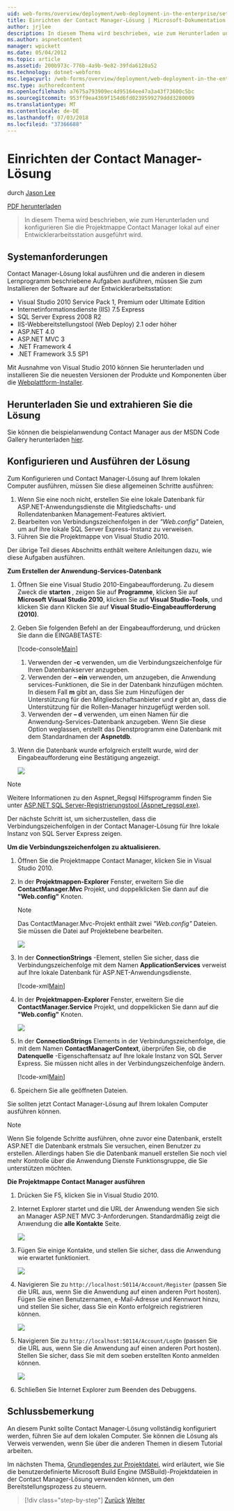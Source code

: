 ```yaml
---
uid: web-forms/overview/deployment/web-deployment-in-the-enterprise/setting-up-the-contact-manager-solution
title: Einrichten der Contact Manager-Lösung | Microsoft-Dokumentation
author: jrjlee
description: In diesem Thema wird beschrieben, wie zum Herunterladen und konfigurieren Sie die Projektmappe Contact Manager lokal auf einer Entwicklerarbeitsstation ausgeführt wird.
ms.author: aspnetcontent
manager: wpickett
ms.date: 05/04/2012
ms.topic: article
ms.assetid: 200b973c-776b-4a9b-9e82-39fda6120a52
ms.technology: dotnet-webforms
msc.legacyurl: /web-forms/overview/deployment/web-deployment-in-the-enterprise/setting-up-the-contact-manager-solution
msc.type: authoredcontent
ms.openlocfilehash: a7675a793909ec4d95164ee47a3a43f73600c5bc
ms.sourcegitcommit: 953ff9ea4369f154d6fd0239599279ddd3280009
ms.translationtype: MT
ms.contentlocale: de-DE
ms.lasthandoff: 07/03/2018
ms.locfileid: "37366688"
---
```

<a name="setting-up-the-contact-manager-solution"></a>Einrichten der Contact Manager-Lösung
====================
durch [Jason Lee](https://github.com/jrjlee)

[PDF herunterladen](https://msdnshared.blob.core.windows.net/media/MSDNBlogsFS/prod.evol.blogs.msdn.com/CommunityServer.Blogs.Components.WeblogFiles/00/00/00/63/56/8130.DeployingWebAppsInEnterpriseScenarios.pdf)

> In diesem Thema wird beschrieben, wie zum Herunterladen und konfigurieren Sie die Projektmappe Contact Manager lokal auf einer Entwicklerarbeitsstation ausgeführt wird.


## <a name="system-requirements"></a>Systemanforderungen

Contact Manager-Lösung lokal ausführen und die anderen in diesem Lernprogramm beschriebene Aufgaben ausführen, müssen Sie zum Installieren der Software auf der Entwicklerarbeitsstation:

- Visual Studio 2010 Service Pack 1, Premium oder Ultimate Edition
- Internetinformationsdienste (IIS) 7.5 Express
- SQL Server Express 2008 R2
- IIS-Webbereitstellungstool (Web Deploy) 2.1 oder höher
- ASP.NET 4.0
- ASP.NET MVC 3
- .NET Framework 4
- .NET Framework 3.5 SP1

Mit Ausnahme von Visual Studio 2010 können Sie herunterladen und installieren Sie die neuesten Versionen der Produkte und Komponenten über die [Webplattform-Installer](https://go.microsoft.com/?linkid=9805118).

## <a name="download-and-extract-the-solution"></a>Herunterladen Sie und extrahieren Sie die Lösung

Sie können die beispielanwendung Contact Manager aus der MSDN Code Gallery herunterladen [hier](https://code.msdn.microsoft.com/Deploying-Web-Applications-9d9093c0).

## <a name="configure-and-run-the-solution"></a>Konfigurieren und Ausführen der Lösung

Zum Konfigurieren und Contact Manager-Lösung auf Ihrem lokalen Computer ausführen, müssen Sie diese allgemeinen Schritte ausführen:

1. Wenn Sie eine noch nicht, erstellen Sie eine lokale Datenbank für ASP.NET-Anwendungsdienste die Mitgliedschafts- und Rollendatenbanken Management-Features aktiviert.
2. Bearbeiten von Verbindungszeichenfolgen in der *"Web.config"* Dateien, um auf Ihre lokale SQL Server Express-Instanz zu verweisen.
3. Führen Sie die Projektmappe von Visual Studio 2010.

Der übrige Teil dieses Abschnitts enthält weitere Anleitungen dazu, wie diese Aufgaben ausführen.

**Zum Erstellen der Anwendung-Services-Datenbank**

1. Öffnen Sie eine Visual Studio 2010-Eingabeaufforderung. Zu diesem Zweck die **starten** , zeigen Sie auf **Programme**, klicken Sie auf **Microsoft Visual Studio 2010**, klicken Sie auf **Visual Studio-Tools**, und klicken Sie dann Klicken Sie auf **Visual Studio-Eingabeaufforderung (2010)**.
2. Geben Sie folgenden Befehl an der Eingabeaufforderung, und drücken Sie dann die EINGABETASTE:

    [!code-console[Main](setting-up-the-contact-manager-solution/samples/sample1.cmd)]

    1. Verwenden der **-c** verwenden, um die Verbindungszeichenfolge für Ihren Datenbankserver anzugeben.
    2. Verwenden der **– ein** verwenden, um anzugeben, die Anwendung services-Funktionen, die Sie in der Datenbank hinzufügen möchten. In diesem Fall **m** gibt an, dass Sie zum Hinzufügen der Unterstützung für den Mitgliedschaftsanbieter und **r** gibt an, dass die Unterstützung für die Rollen-Manager hinzugefügt werden soll.
    3. Verwenden der **– d** verwenden, um einen Namen für die Anwendung-Services-Datenbank anzugeben. Wenn Sie diese Option weglassen, erstellt das Dienstprogramm eine Datenbank mit dem Standardnamen der **Aspnetdb**.
3. Wenn die Datenbank wurde erfolgreich erstellt wurde, wird der Eingabeaufforderung eine Bestätigung angezeigt.

    ![](setting-up-the-contact-manager-solution/_static/image1.png)

> [!NOTE]
> Weitere Informationen zu den Aspnet\_Regsql Hilfsprogramm finden Sie unter [ASP.NET SQL Server-Registrierungstool (Aspnet\_regsql.exe)](https://msdn.microsoft.com/library/ms229862(v=vs.100).aspx).


Der nächste Schritt ist, um sicherzustellen, dass die Verbindungszeichenfolgen in der Contact Manager-Lösung für Ihre lokale Instanz von SQL Server Express zeigen.

**Um die Verbindungszeichenfolgen zu aktualisieren.**

1. Öffnen Sie die Projektmappe Contact Manager, klicken Sie in Visual Studio 2010.
2. In der **Projektmappen-Explorer** Fenster, erweitern Sie die **ContactManager.Mvc** Projekt, und doppelklicken Sie dann auf die **"Web.config"** Knoten.

    > [!NOTE]
    > Das ContactManager.Mvc-Projekt enthält zwei *"Web.config"* Dateien. Sie müssen die Datei auf Projektebene bearbeiten.

    ![](setting-up-the-contact-manager-solution/_static/image2.png)
3. In der **ConnectionStrings** -Element, stellen Sie sicher, dass die Verbindungszeichenfolge mit dem Namen **ApplicationServices** verweist auf Ihre lokale Datenbank für ASP.NET-Anwendungsdienste.

    [!code-xml[Main](setting-up-the-contact-manager-solution/samples/sample2.xml)]
4. In der **Projektmappen-Explorer** Fenster, erweitern Sie die **ContactManager.Service** Projekt, und doppelklicken Sie dann auf die **"Web.config"** Knoten.

    ![](setting-up-the-contact-manager-solution/_static/image3.png)
5. In der **ConnectionStrings** Elements in der Verbindungszeichenfolge, die mit dem Namen **ContactManagerContext**, überprüfen Sie, ob die **Datenquelle** -Eigenschaftensatz auf Ihre lokale Instanz von SQL Server Express. Sie müssen nicht alles in der Verbindungszeichenfolge ändern.

    [!code-xml[Main](setting-up-the-contact-manager-solution/samples/sample3.xml)]
6. Speichern Sie alle geöffneten Dateien.

Sie sollten jetzt Contact Manager-Lösung auf Ihrem lokalen Computer ausführen können.

> [!NOTE]
> Wenn Sie folgende Schritte ausführen, ohne zuvor eine Datenbank, erstellt ASP.NET die Datenbank erstmals Sie versuchen, einen Benutzer zu erstellen. Allerdings haben Sie die Datenbank manuell erstellen Sie noch viel mehr Kontrolle über die Anwendung Dienste Funktionsgruppe, die Sie unterstützen möchten.


**Die Projektmappe Contact Manager ausführen**

1. Drücken Sie F5, klicken Sie in Visual Studio 2010.
2. Internet Explorer startet und die URL der Anwendung wenden Sie sich an Manager ASP.NET MVC 3-Anforderungen. Standardmäßig zeigt die Anwendung die **alle Kontakte** Seite.

    ![](setting-up-the-contact-manager-solution/_static/image4.png)
3. Fügen Sie einige Kontakte, und stellen Sie sicher, dass die Anwendung wie erwartet funktioniert.

    ![](setting-up-the-contact-manager-solution/_static/image5.png)
4. Navigieren Sie zu `http://localhost:50114/Account/Register` (passen Sie die URL aus, wenn Sie die Anwendung auf einen anderen Port hosten). Fügen Sie einen Benutzernamen, e-Mail-Adresse und Kennwort hinzu, und stellen Sie sicher, dass Sie ein Konto erfolgreich registrieren können.

    ![](setting-up-the-contact-manager-solution/_static/image6.png)
5. Navigieren Sie zu `http://localhost:50114/Account/LogOn` (passen Sie die URL aus, wenn Sie die Anwendung auf einen anderen Port hosten). Stellen Sie sicher, dass Sie mit dem soeben erstellten Konto anmelden können.

    ![](setting-up-the-contact-manager-solution/_static/image7.png)
6. Schließen Sie Internet Explorer zum Beenden des Debuggens.

## <a name="conclusion"></a>Schlussbemerkung

An diesem Punkt sollte Contact Manager-Lösung vollständig konfiguriert werden, führen Sie auf dem lokalen Computer. Sie können die Lösung als Verweis verwenden, wenn Sie über die anderen Themen in diesem Tutorial arbeiten.

Im nächsten Thema, [Grundlegendes zur Projektdatei](understanding-the-project-file.md), wird erläutert, wie Sie die benutzerdefinierte Microsoft Build Engine (MSBuild)-Projektdateien in der Contact Manager-Lösung verwenden können, um den Bereitstellungsprozess zu steuern.

> [!div class="step-by-step"]
> [Zurück](the-contact-manager-solution.md)
> [Weiter](understanding-the-project-file.md)
